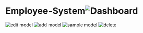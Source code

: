 # Employee-System![Dashboard](https://github.com/user-attachments/assets/ebcd8ab5-c33d-471f-bfba-f5d5857c87db)
![edit model](https://github.com/user-attachments/assets/0f3eeaeb-5377-4aa6-bd6e-7ae8cde6e5da)
![add model](https://github.com/user-attachments/assets/2ad1dda7-6f3a-4a46-ace4-d8d8175a5f86)
![sample model](https://github.com/user-attachments/assets/2fdddf99-8b28-49bd-9268-fd7a3f11f9ad)
![delete](https://github.com/user-attachments/assets/ecfd49b0-60d2-41f1-9d58-2e206d819d65)
